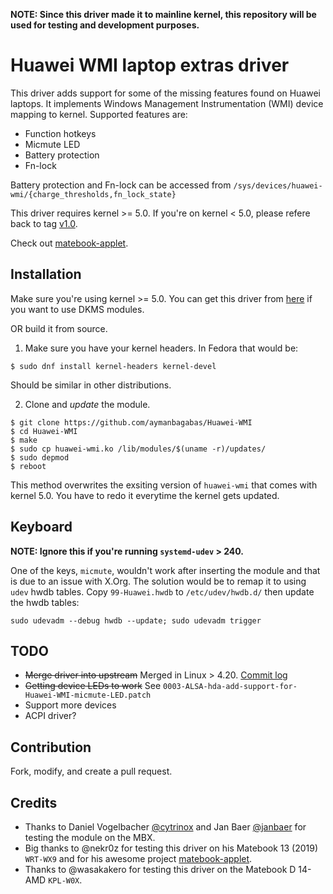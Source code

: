 **NOTE: Since this driver made it to mainline kernel, this repository will be used for testing and development purposes.**

# Huawei WMI laptop extras driver
This driver adds support for some of the missing features found on Huawei laptops. It implements Windows Management Instrumentation (WMI) device mapping to kernel. Supported features are:
* Function hotkeys
* Micmute LED
* Battery protection
* Fn-lock

Battery protection and Fn-lock can be accessed from `/sys/devices/huawei-wmi/{charge_thresholds,fn_lock_state}`

This driver requires kernel >= 5.0. If you're on kernel < 5.0, please refere back to tag [v1.0](https://github.com/aymanbagabas/Huawei-WMI/tree/v1.0).

Check out [matebook-applet](https://github.com/nekr0z/matebook-applet).

## Installation
Make sure you're using kernel >= 5.0. You can get this driver from [here](https://github.com/aymanbagabas/Huawei-WMI/releases) if you want to use DKMS modules.

OR build it from source.

1. Make sure you have your kernel headers. In Fedora that would be:

```
$ sudo dnf install kernel-headers kernel-devel
```
Should be similar in other distributions.

2. Clone and *update* the module.

```
$ git clone https://github.com/aymanbagabas/Huawei-WMI
$ cd Huawei-WMI
$ make
$ sudo cp huawei-wmi.ko /lib/modules/$(uname -r)/updates/
$ sudo depmod
$ reboot
```

This method overwrites the exsiting version of `huawei-wmi` that comes with kernel 5.0. You have to redo it everytime the kernel gets updated.

## Keyboard
**NOTE: Ignore this if you're running `systemd-udev` > 240.**

One of the keys, `micmute`, wouldn't work after inserting the module and that is due to an issue with X.Org. The solution would be to remap it to using `udev` hwdb tables.
Copy `99-Huawei.hwdb` to `/etc/udev/hwdb.d/` then update the hwdb tables:
```
sudo udevadm --debug hwdb --update; sudo udevadm trigger
```

## TODO
* ~~Merge driver into upstream~~ Merged in Linux > 4.20. [Commit log](https://git.kernel.org/pub/scm/linux/kernel/git/torvalds/linux.git/commit/drivers/platform/x86/huawei-wmi.c?id=bf4fb28c6e74495de9e1e4ad359cd2272ac12c53)
* ~~Getting device LEDs to work~~ See `0003-ALSA-hda-add-support-for-Huawei-WMI-micmute-LED.patch`
* Support more devices
* ACPI driver?

## Contribution
Fork, modify, and create a pull request.

## Credits
* Thanks to Daniel Vogelbacher [@cytrinox](https://github.com/cytrinox) and Jan Baer [@janbaer](https://github.com/janbaer) for testing the module on the MBX.
* Big thanks to @nekr0z for testing this driver on his Matebook 13 (2019) `WRT-WX9` and for his awesome project [matebook-applet](https://github.com/nekr0z/matebook-applet).
* Thanks to @wasakakero for testing this driver on the Matebook D 14-AMD `KPL-W0X`.
